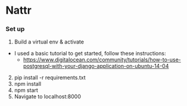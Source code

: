 # Nattr

### Set up

1. Build a virtual env & activate
  * I used a basic tutorial to get started, follow these instructions:
    * https://www.digitalocean.com/community/tutorials/how-to-use-postgresql-with-your-django-application-on-ubuntu-14-04
2. pip install -r requirements.txt
3. npm install
4. npm start
5. Navigate to localhost:8000
